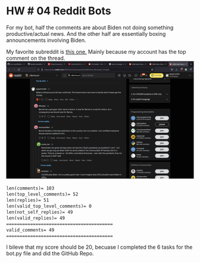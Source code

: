# HW # 04 Reddit Bots

For my bot, half the comments are about Biden not doing something productive/actual news. And the other half are essentially boxing announcements involving Biden.

My favorite subreddit is [this one.](https://www.reddit.com/r/BotTown2/comments/r0yi9l/main_discussion_thread/) Mainly because my account has the top comment on the thread.
![subreddit screenshot](subreddit.png)

```
len(comments)= 103
len(top_level_comments)= 52
len(replies)= 51
len(valid_top_level_comments)= 0
len(not_self_replies)= 49
len(valid_replies)= 49
========================================
valid_comments= 49
========================================
```

I bileve that my score should be 20, becuase I completed the 6 tasks for the bot.py file and did the GitHub Repo.